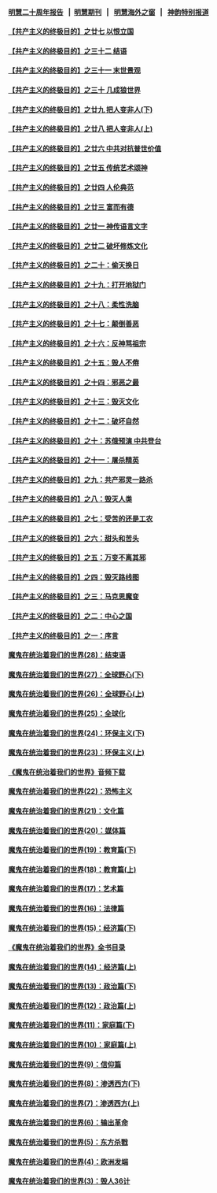 #### [明慧二十周年报告](https://github.com/gfw-breaker/mh-reports/blob/master/README.md?t=07122335) &nbsp;&nbsp;|&nbsp;&nbsp;[明慧期刊](https://github.com/gfw-breaker/mh-qikan) &nbsp;&nbsp;|&nbsp;&nbsp; [明慧海外之窗](https://github.com/gfw-breaker/mh-news/blob/master/README.md?t=07122335) &nbsp;&nbsp;|&nbsp;&nbsp; [神韵特别报道](https://github.com/gfw-breaker/mh-news/blob/master/shenyun.md?t=07122335) 

#### [【共产主义的终极目的】之廿七 以恨立国](../pages/nsc422/n11336944.md?t=07122335) 

#### [【共产主义的终极目的】之三十二 结语](../pages/nsc422/n11360535.md?t=07122335) 

#### [【共产主义的终极目的】之三十一 末世景观](../pages/nsc422/n11351129.md?t=07122335) 

#### [【共产主义的终极目的】之三十 几成狼世界](../pages/nsc422/n11348280.md?t=07122335) 

#### [【共产主义的终极目的】之廿九 把人变非人(下)](../pages/nsc422/n11344140.md?t=07122335) 

#### [【共产主义的终极目的】之廿八 把人变非人(上)](../pages/nsc422/n11340492.md?t=07122335) 

#### [【共产主义的终极目的】之廿六 中共对抗普世价值](../pages/nsc422/n11324785.md?t=07122335) 

#### [【共产主义的终极目的】之廿五 传统艺术颂神](../pages/nsc422/n11296396.md?t=07122335) 

#### [【共产主义的终极目的】之廿四 人伦典范](../pages/nsc422/n11296397.md?t=07122335) 

#### [【共产主义的终极目的】之廿三 富而有德](../pages/nsc422/n11283598.md?t=07122335) 

#### [【共产主义的终极目的】之廿一 神传语言文字](../pages/nsc422/n11263265.md?t=07122335) 

#### [【共产主义的终极目的】之廿二 破坏修炼文化](../pages/nsc422/n11245728.md?t=07122335) 

#### [【共产主义的终极目的】之二十：偷天换日](../pages/nsc422/n11238846.md?t=07122335) 

#### [【共产主义的终极目的】之十九：打开地狱门](../pages/nsc422/n11206376.md?t=07122335) 

#### [【共产主义的终极目的】之十八：柔性洗脑](../pages/nsc422/n11199994.md?t=07122335) 

#### [【共产主义的终极目的】之十七：颠倒善恶](../pages/nsc422/n11179782.md?t=07122335) 

#### [【共产主义的终极目的】之十六：反神骂祖宗](../pages/nsc422/n11166798.md?t=07122335) 

#### [【共产主义的终极目的】之十五：毁人不倦](../pages/nsc422/n11166792.md?t=07122335) 

#### [【共产主义的终极目的】之十四：邪恶之最](../pages/nsc422/n11150249.md?t=07122335) 

#### [【共产主义的终极目的】之十三：毁灭文化](../pages/nsc422/n11135227.md?t=07122335) 

#### [【共产主义的终极目的】之十二：破坏自然](../pages/nsc422/n11135214.md?t=07122335) 

#### [【共产主义的终极目的】之十：苏俄预演 中共登台](../pages/nsc422/n11118424.md?t=07122335) 

#### [【共产主义的终极目的】之十一：屠杀精英](../pages/nsc422/n11118442.md?t=07122335) 

#### [【共产主义的终极目的】之九：共产邪灵一路杀](../pages/nsc422/n11114139.md?t=07122335) 

#### [【共产主义的终极目的】之八：毁灭人类](../pages/nsc422/n11108503.md?t=07122335) 

#### [【共产主义的终极目的】之七：受苦的还是工农](../pages/nsc422/n11101809.md?t=07122335) 

#### [【共产主义的终极目的】之六：甜头和苦头](../pages/nsc422/n11096971.md?t=07122335) 

#### [【共产主义的终极目的】之五：万变不离其邪](../pages/nsc422/n11091285.md?t=07122335) 

#### [【共产主义的终极目的】之四：毁灭路线图](../pages/nsc422/n11086284.md?t=07122335) 

#### [【共产主义的终极目的】之三：马克思魔变](../pages/nsc422/n11061941.md?t=07122335) 

#### [【共产主义的终极目的】之二：中心之国](../pages/nsc422/n11047728.md?t=07122335) 

#### [【共产主义的终极目的】之一：序言](../pages/nsc422/n11086077.md?t=07122335) 

#### [魔鬼在统治着我们的世界(28)：结束语](../pages/nsc422/n10936246.md?t=07122335) 

#### [魔鬼在统治着我们的世界(27)：全球野心(下)](../pages/nsc422/n10928319.md?t=07122335) 

#### [魔鬼在统治着我们的世界(26)：全球野心(上)](../pages/nsc422/n10900318.md?t=07122335) 

#### [魔鬼在统治着我们的世界(25)：全球化](../pages/nsc422/n10788205.md?t=07122335) 

#### [魔鬼在统治着我们的世界(24)：环保主义(下)](../pages/nsc422/n10695307.md?t=07122335) 

#### [魔鬼在统治着我们的世界(23)：环保主义(上)](../pages/nsc422/n10688613.md?t=07122335) 

#### [《魔鬼在统治着我们的世界》音频下载](../pages/nsc422/n10635553.md?t=07122335) 

#### [魔鬼在统治着我们的世界(22)：恐怖主义](../pages/nsc422/n10614727.md?t=07122335) 

#### [魔鬼在统治着我们的世界(21)：文化篇](../pages/nsc422/n10597706.md?t=07122335) 

#### [魔鬼在统治着我们的世界(20)：媒体篇](../pages/nsc422/n10586579.md?t=07122335) 

#### [魔鬼在统治着我们的世界(19)：教育篇(下)](../pages/nsc422/n10564808.md?t=07122335) 

#### [魔鬼在统治着我们的世界(18)：教育篇(上)](../pages/nsc422/n10526970.md?t=07122335) 

#### [魔鬼在统治着我们的世界(17)：艺术篇](../pages/nsc422/n10499093.md?t=07122335) 

#### [魔鬼在统治着我们的世界(16)：法律篇](../pages/nsc422/n10485969.md?t=07122335) 

#### [魔鬼在统治着我们的世界(15)：经济篇(下)](../pages/nsc422/n10469975.md?t=07122335) 

#### [《魔鬼在统治着我们的世界》全书目录](../pages/nsc422/n10464261.md?t=07122335) 

#### [魔鬼在统治着我们的世界(14)：经济篇(上)](../pages/nsc422/n10457370.md?t=07122335) 

#### [魔鬼在统治着我们的世界(13)：政治篇(下)](../pages/nsc422/n10448270.md?t=07122335) 

#### [魔鬼在统治着我们的世界(12)：政治篇(上)](../pages/nsc422/n10444576.md?t=07122335) 

#### [魔鬼在统治着我们的世界(11)：家庭篇(下)](../pages/nsc422/n10440961.md?t=07122335) 

#### [魔鬼在统治着我们的世界(10)：家庭篇(上)](../pages/nsc422/n10435448.md?t=07122335) 

#### [魔鬼在统治着我们的世界(9)：信仰篇](../pages/nsc422/n10432159.md?t=07122335) 

#### [魔鬼在统治着我们的世界(8)：渗透西方(下)](../pages/nsc422/n10429603.md?t=07122335) 

#### [魔鬼在统治着我们的世界(7)：渗透西方(上)](../pages/nsc422/n10426013.md?t=07122335) 

#### [魔鬼在统治着我们的世界(6)：输出革命](../pages/nsc422/n10421536.md?t=07122335) 

#### [魔鬼在统治着我们的世界(5)：东方杀戮](../pages/nsc422/n10417707.md?t=07122335) 

#### [魔鬼在统治着我们的世界(4)：欧洲发端](../pages/nsc422/n10414890.md?t=07122335) 

#### [魔鬼在统治着我们的世界(3)：毁人36计](../pages/nsc422/n10411583.md?t=07122335) 

